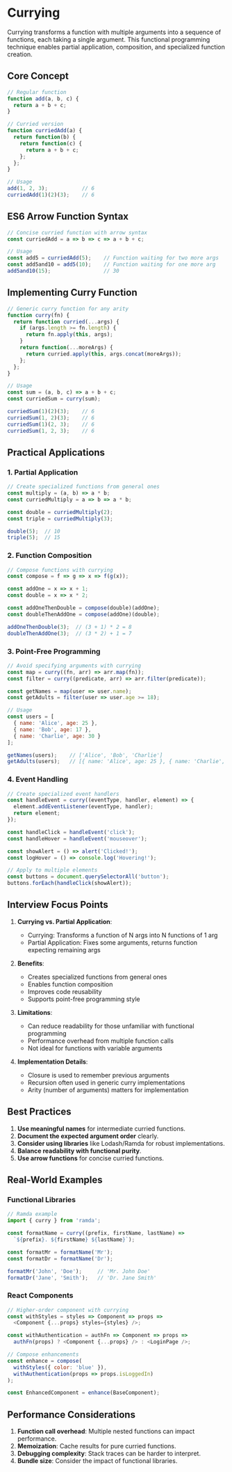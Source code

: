 # Currying

Currying transforms a function with multiple arguments into a sequence of functions, each taking a single argument. This functional programming technique enables partial application, composition, and specialized function creation.

## Core Concept

```javascript
// Regular function
function add(a, b, c) {
  return a + b + c;
}

// Curried version
function curriedAdd(a) {
  return function(b) {
    return function(c) {
      return a + b + c;
    };
  };
}

// Usage
add(1, 2, 3);           // 6
curriedAdd(1)(2)(3);    // 6
```

## ES6 Arrow Function Syntax

```javascript
// Concise curried function with arrow syntax
const curriedAdd = a => b => c => a + b + c;

// Usage
const add5 = curriedAdd(5);    // Function waiting for two more args
const add5and10 = add5(10);    // Function waiting for one more arg
add5and10(15);                 // 30
```

## Implementing Curry Function

```javascript
// Generic curry function for any arity
function curry(fn) {
  return function curried(...args) {
    if (args.length >= fn.length) {
      return fn.apply(this, args);
    }
    return function(...moreArgs) {
      return curried.apply(this, args.concat(moreArgs));
    };
  };
}

// Usage
const sum = (a, b, c) => a + b + c;
const curriedSum = curry(sum);

curriedSum(1)(2)(3);    // 6
curriedSum(1, 2)(3);    // 6
curriedSum(1)(2, 3);    // 6
curriedSum(1, 2, 3);    // 6
```

## Practical Applications

### 1. Partial Application

```javascript
// Create specialized functions from general ones
const multiply = (a, b) => a * b;
const curriedMultiply = a => b => a * b;

const double = curriedMultiply(2);
const triple = curriedMultiply(3);

double(5);  // 10
triple(5);  // 15
```

### 2. Function Composition

```javascript
// Compose functions with currying
const compose = f => g => x => f(g(x));

const addOne = x => x + 1;
const double = x => x * 2;

const addOneThenDouble = compose(double)(addOne);
const doubleThenAddOne = compose(addOne)(double);

addOneThenDouble(3);  // (3 + 1) * 2 = 8
doubleThenAddOne(3);  // (3 * 2) + 1 = 7
```

### 3. Point-Free Programming

```javascript
// Avoid specifying arguments with currying
const map = curry((fn, arr) => arr.map(fn));
const filter = curry((predicate, arr) => arr.filter(predicate));

const getNames = map(user => user.name);
const getAdults = filter(user => user.age >= 18);

// Usage
const users = [
  { name: 'Alice', age: 25 },
  { name: 'Bob', age: 17 },
  { name: 'Charlie', age: 30 }
];

getNames(users);    // ['Alice', 'Bob', 'Charlie']
getAdults(users);   // [{ name: 'Alice', age: 25 }, { name: 'Charlie', age: 30 }]
```

### 4. Event Handling

```javascript
// Create specialized event handlers
const handleEvent = curry((eventType, handler, element) => {
  element.addEventListener(eventType, handler);
  return element;
});

const handleClick = handleEvent('click');
const handleHover = handleEvent('mouseover');

const showAlert = () => alert('Clicked!');
const logHover = () => console.log('Hovering!');

// Apply to multiple elements
const buttons = document.querySelectorAll('button');
buttons.forEach(handleClick(showAlert));
```

## Interview Focus Points

1. **Currying vs. Partial Application**:
   - Currying: Transforms a function of N args into N functions of 1 arg
   - Partial Application: Fixes some arguments, returns function expecting remaining args

2. **Benefits**:
   - Creates specialized functions from general ones
   - Enables function composition
   - Improves code reusability
   - Supports point-free programming style

3. **Limitations**:
   - Can reduce readability for those unfamiliar with functional programming
   - Performance overhead from multiple function calls
   - Not ideal for functions with variable arguments

4. **Implementation Details**:
   - Closure is used to remember previous arguments
   - Recursion often used in generic curry implementations
   - Arity (number of arguments) matters for implementation

## Best Practices

1. **Use meaningful names** for intermediate curried functions.
2. **Document the expected argument order** clearly.
3. **Consider using libraries** like Lodash/Ramda for robust implementations.
4. **Balance readability with functional purity**.
5. **Use arrow functions** for concise curried functions.

## Real-World Examples

### Functional Libraries
```javascript
// Ramda example
import { curry } from 'ramda';

const formatName = curry((prefix, firstName, lastName) => 
  `${prefix}. ${firstName} ${lastName}`);

const formatMr = formatName('Mr');
const formatDr = formatName('Dr');

formatMr('John', 'Doe');     // 'Mr. John Doe'
formatDr('Jane', 'Smith');   // 'Dr. Jane Smith'
```

### React Components
```javascript
// Higher-order component with currying
const withStyles = styles => Component => props => 
  <Component {...props} styles={styles} />;

const withAuthentication = authFn => Component => props =>
  authFn(props) ? <Component {...props} /> : <LoginPage />;

// Compose enhancements
const enhance = compose(
  withStyles({ color: 'blue' }),
  withAuthentication(props => props.isLoggedIn)
);

const EnhancedComponent = enhance(BaseComponent);
```

## Performance Considerations

1. **Function call overhead**: Multiple nested functions can impact performance.
2. **Memoization**: Cache results for pure curried functions.
3. **Debugging complexity**: Stack traces can be harder to interpret.
4. **Bundle size**: Consider the impact of functional libraries. 
